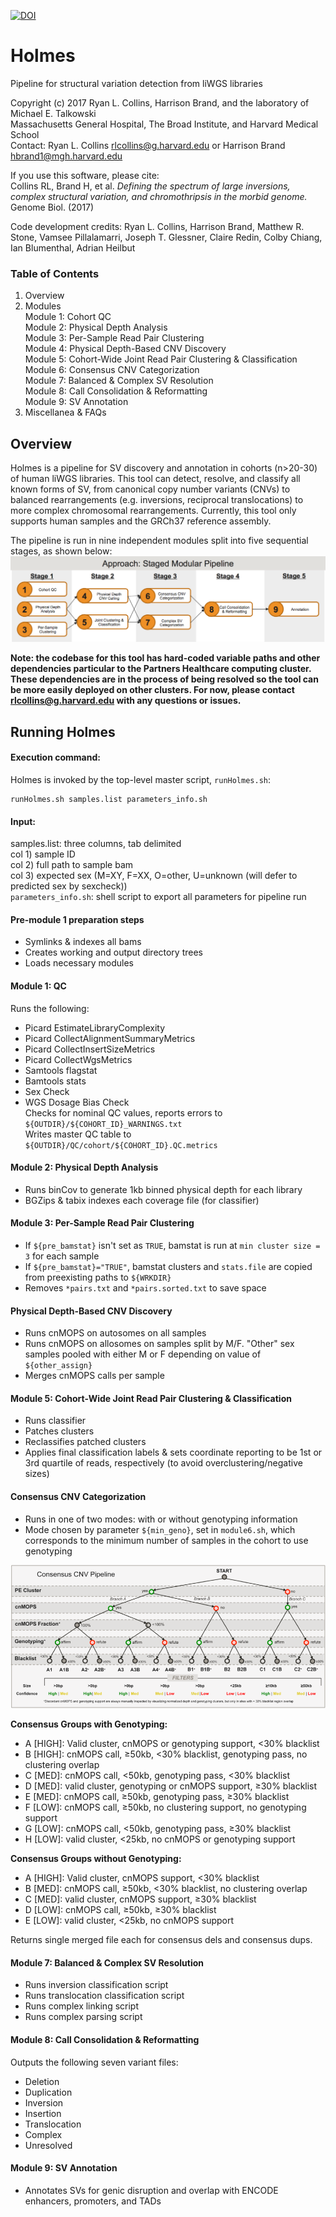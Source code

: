 [![DOI](https://zenodo.org/badge/40485508.svg)](https://zenodo.org/badge/latestdoi/40485508)
# Holmes
Pipeline for structural variation detection from liWGS libraries  

Copyright (c) 2017 Ryan L. Collins, Harrison Brand, and the laboratory of Michael E. Talkowski  
Massachusetts General Hospital, The Broad Institute, and Harvard Medical School  
Contact: Ryan L. Collins <rlcollins@g.harvard.edu> or Harrison Brand <hbrand1@mgh.harvard.edu> 

If you use this software, please cite:  
Collins RL, Brand H, et al. *Defining the spectrum of large inversions, complex structural variation, and chromothripsis in the morbid genome.* Genome Biol. (2017)  

Code development credits: Ryan L. Collins, Harrison Brand, Matthew R. Stone, Vamsee Pillalamarri, Joseph T. Glessner, Claire Redin, Colby Chiang, Ian Blumenthal, Adrian Heilbut  

### Table of Contents  
1. Overview  
2. Modules  
  Module 1: Cohort QC  
  Module 2: Physical Depth Analysis  
  Module 3: Per-Sample Read Pair Clustering  
  Module 4: Physical Depth-Based CNV Discovery  
  Module 5: Cohort-Wide Joint Read Pair Clustering & Classification  
  Module 6: Consensus CNV Categorization  
  Module 7: Balanced & Complex SV Resolution  
  Module 8: Call Consolidation & Reformatting  
  Module 9: SV Annotation  
3. Miscellanea & FAQs  

## Overview  
Holmes is a pipeline for SV discovery and annotation in cohorts (n>20-30) of human liWGS libraries. This tool can detect, resolve, and classify all known forms of SV, from canonical copy number variants (CNVs) to balanced rearrangements (e.g. inversions, reciprocal translocations) to more complex chromosomal rearrangements. Currently, this tool only supports human samples and the GRCh37 reference assembly.  

The pipeline is run in nine independent modules split into five sequential stages, as shown below:  
![Holmes Schematic](https://github.com/RCollins13/Holmes/blob/master/data/Holmes_Schematic.png "Holmes Schematic")  

**Note: the codebase for this tool has hard-coded variable paths and other dependencies particular to the Partners Healthcare computing cluster. These dependencies are in the process of being resolved so the tool can be more easily deployed on other clusters. For now, please contact <rlcollins@g.harvard.edu> with any questions or issues.**  

## Running Holmes  

#### Execution command:  
Holmes is invoked by the top-level master script, `runHolmes.sh`:  
```
runHolmes.sh samples.list parameters_info.sh
```  

#### Input:  
samples.list: three columns, tab delimited  
col 1) sample ID  
col 2) full path to sample bam  
col 3) expected sex (M=XY, F=XX, O=other, U=unknown (will defer to predicted sex by sexcheck))  
`parameters_info.sh`: shell script to export all parameters for pipeline run  

#### Pre-module 1 preparation steps
- Symlinks & indexes all bams  
- Creates working and output directory trees  
- Loads necessary modules  

#### Module 1: QC  
Runs the following:  
- Picard EstimateLibraryComplexity  
- Picard CollectAlignmentSummaryMetrics  
- Picard CollectInsertSizeMetrics  
- Picard CollectWgsMetrics  
- Samtools flagstat  
- Bamtools stats  
- Sex Check  
- WGS Dosage Bias Check  
Checks for nominal QC values, reports errors to `${OUTDIR}/${COHORT_ID}_WARNINGS.txt`  
Writes master QC table to `${OUTDIR}/QC/cohort/${COHORT_ID}.QC.metrics`  

#### Module 2: Physical Depth Analysis  
- Runs binCov to generate 1kb binned physical depth for each library  
- BGZips & tabix indexes each coverage file (for classifier)  

#### Module 3: Per-Sample Read Pair Clustering  
- If `${pre_bamstat}` isn't set as `TRUE`, bamstat is run at `min cluster size = 3` for each sample  
- If `${pre_bamstat}="TRUE"`, bamstat clusters and `stats.file` are copied from preexisting paths to `${WRKDIR}`  
- Removes `*pairs.txt` and `*pairs.sorted.txt` to save space  

#### Physical Depth-Based CNV Discovery  
- Runs cnMOPS on autosomes on all samples  
- Runs cnMOPS on allosomes on samples split by M/F. "Other" sex samples pooled with either M or F depending on value of `${other_assign}`  
- Merges cnMOPS calls per sample  

#### Module 5: Cohort-Wide Joint Read Pair Clustering & Classification  
- Runs classifier  
- Patches clusters  
- Reclassifies patched clusters  
- Applies final classification labels & sets coordinate reporting to be 1st or 3rd quartile of reads, respectively (to avoid overclustering/negative sizes)  

#### Consensus CNV Categorization  
- Runs in one of two modes: with or without genotyping information  
- Mode chosen by parameter `${min_geno}`, set in `module6.sh`, which corresponds to the minimum number of samples in the cohort to use genotyping  

![Consensus CNV Categorization](https://github.com/RCollins13/Holmes/blob/master/data/Module6_Schematic.png "Consensus CNV Categorization")  

**Consensus Groups with Genotyping:**  
- A [HIGH]: Valid cluster, cnMOPS or genotyping support, <30% blacklist  
- B [HIGH]: cnMOPS call, ≥50kb, <30% blacklist, genotyping pass, no clustering overlap  
- C [MED]: cnMOPS call, <50kb, genotyping pass, <30% blacklist  
- D [MED]: valid cluster, genotyping or cnMOPS support, ≥30% blacklist  
- E [MED]: cnMOPS call, ≥50kb, genotyping pass, ≥30% blacklist  
- F [LOW]: cnMOPS call, ≥50kb, no clustering support, no genotyping support  
- G [LOW]: cnMOPS call, <50kb, genotyping pass, ≥30% blacklist  
- H [LOW]: valid cluster, <25kb, no cnMOPS or genotyping support    


**Consensus Groups without Genotyping:**  
- A [HIGH]: Valid cluster, cnMOPS support, <30% blacklist  
- B [MED]: cnMOPS call, ≥50kb, <30% blacklist, no clustering overlap  
- C [MED]: valid cluster, cnMOPS support, ≥30% blacklist  
- D [LOW]: cnMOPS call, ≥50kb, ≥30% blacklist  
- E [LOW]: valid cluster, <25kb, no cnMOPS support  

Returns single merged file each for consensus dels and consensus dups.  

#### Module 7: Balanced & Complex SV Resolution  
- Runs inversion classification script  
- Runs translocation classification script  
- Runs complex linking script  
- Runs complex parsing script  

#### Module 8: Call Consolidation & Reformatting  
Outputs the following seven variant files:  
- Deletion  
- Duplication  
- Inversion  
- Insertion  
- Translocation  
- Complex  
- Unresolved  

#### Module 9: SV Annotation  
- Annotates SVs for genic disruption and overlap with ENCODE enhancers, promoters, and TADs  
